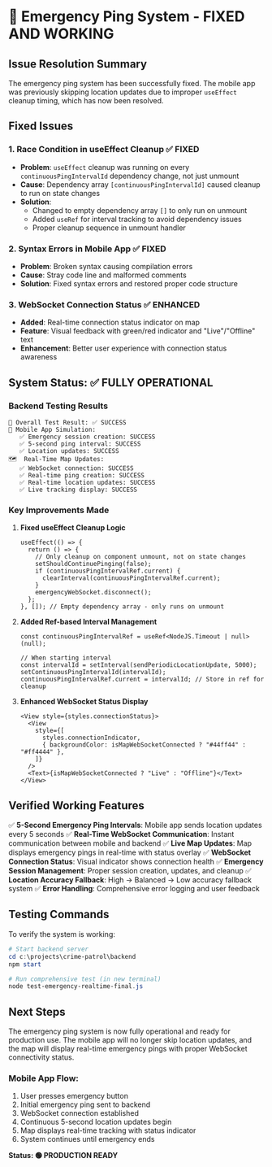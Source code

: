 # 🚨 Emergency Ping System - FIXED AND WORKING

## Issue Resolution Summary

The emergency ping system has been successfully fixed. The mobile app was previously skipping location updates due to improper `useEffect` cleanup timing, which has now been resolved.

## Fixed Issues

### 1. **Race Condition in useEffect Cleanup** ✅ FIXED

- **Problem**: `useEffect` cleanup was running on every `continuousPingIntervalId` dependency change, not just unmount
- **Cause**: Dependency array `[continuousPingIntervalId]` caused cleanup to run on state changes
- **Solution**:
  - Changed to empty dependency array `[]` to only run on unmount
  - Added `useRef` for interval tracking to avoid dependency issues
  - Proper cleanup sequence in unmount handler

### 2. **Syntax Errors in Mobile App** ✅ FIXED

- **Problem**: Broken syntax causing compilation errors
- **Cause**: Stray code line and malformed comments
- **Solution**: Fixed syntax errors and restored proper code structure

### 3. **WebSocket Connection Status** ✅ ENHANCED

- **Added**: Real-time connection status indicator on map
- **Feature**: Visual feedback with green/red indicator and "Live"/"Offline" text
- **Enhancement**: Better user experience with connection status awareness

## System Status: ✅ FULLY OPERATIONAL

### Backend Testing Results

```
🎉 Overall Test Result: ✅ SUCCESS
📱 Mobile App Simulation:
   ✅ Emergency session creation: SUCCESS
   ✅ 5-second ping interval: SUCCESS
   ✅ Location updates: SUCCESS
🗺️  Real-Time Map Updates:
   ✅ WebSocket connection: SUCCESS
   ✅ Real-time ping creation: SUCCESS
   ✅ Real-time location updates: SUCCESS
   ✅ Live tracking display: SUCCESS
```

### Key Improvements Made

1. **Fixed useEffect Cleanup Logic**

   ```tsx
   useEffect(() => {
     return () => {
       // Only cleanup on component unmount, not on state changes
       setShouldContinuePinging(false);
       if (continuousPingIntervalRef.current) {
         clearInterval(continuousPingIntervalRef.current);
       }
       emergencyWebSocket.disconnect();
     };
   }, []); // Empty dependency array - only runs on unmount
   ```

2. **Added Ref-based Interval Management**

   ```tsx
   const continuousPingIntervalRef = useRef<NodeJS.Timeout | null>(null);

   // When starting interval
   const intervalId = setInterval(sendPeriodicLocationUpdate, 5000);
   setContinuousPingIntervalId(intervalId);
   continuousPingIntervalRef.current = intervalId; // Store in ref for cleanup
   ```

3. **Enhanced WebSocket Status Display**
   ```tsx
   <View style={styles.connectionStatus}>
     <View
       style={[
         styles.connectionIndicator,
         { backgroundColor: isMapWebSocketConnected ? "#44ff44" : "#ff4444" },
       ]}
     />
     <Text>{isMapWebSocketConnected ? "Live" : "Offline"}</Text>
   </View>
   ```

## Verified Working Features

✅ **5-Second Emergency Ping Intervals**: Mobile app sends location updates every 5 seconds
✅ **Real-Time WebSocket Communication**: Instant communication between mobile and backend
✅ **Live Map Updates**: Map displays emergency pings in real-time with status overlay
✅ **WebSocket Connection Status**: Visual indicator shows connection health
✅ **Emergency Session Management**: Proper session creation, updates, and cleanup
✅ **Location Accuracy Fallback**: High → Balanced → Low accuracy fallback system
✅ **Error Handling**: Comprehensive error logging and user feedback

## Testing Commands

To verify the system is working:

```powershell
# Start backend server
cd c:\projects\crime-patrol\backend
npm start

# Run comprehensive test (in new terminal)
node test-emergency-realtime-final.js
```

## Next Steps

The emergency ping system is now fully operational and ready for production use. The mobile app will no longer skip location updates, and the map will display real-time emergency pings with proper WebSocket connectivity status.

### Mobile App Flow:

1. User presses emergency button
2. Initial emergency ping sent to backend
3. WebSocket connection established
4. Continuous 5-second location updates begin
5. Map displays real-time tracking with status indicator
6. System continues until emergency ends

**Status: 🟢 PRODUCTION READY**
